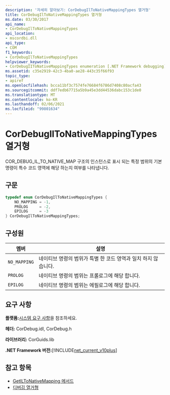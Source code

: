 ```yaml
---
description: '자세히 알아보기: CorDebugIlToNativeMappingTypes 열거형'
title: CorDebugIlToNativeMappingTypes 열거형
ms.date: 03/30/2017
api_name:
- CorDebugIlToNativeMappingTypes
api_location:
- mscordbi.dll
api_type:
- COM
f1_keywords:
- CorDebugIlToNativeMappingTypes
helpviewer_keywords:
- CorDebugIIToNativeMappingTypes enumeration [.NET Framework debugging]
ms.assetid: c35e2919-42c3-4ba0-ae28-443c35f66f93
topic_type:
- apiref
ms.openlocfilehash: bcca11bf3c7574fe76684f6786d7408c80acfa43
ms.sourcegitcommit: ddf7edb67715a5b9a45e3dd44536dabc153c1de0
ms.translationtype: MT
ms.contentlocale: ko-KR
ms.lasthandoff: 02/06/2021
ms.locfileid: "99801634"
---
```

# <a name="cordebugiltonativemappingtypes-enumeration"></a>CorDebugIlToNativeMappingTypes 열거형

COR_DEBUG_IL_TO_NATIVE_MAP 구조의 인스턴스로 표시 되는 특정 범위의 기본 명령이 특수 코드 영역에 해당 하는지 여부를 나타냅니다.  
  
## <a name="syntax"></a>구문  
  
```cpp  
typedef enum CorDebugIlToNativeMappingTypes {  
    NO_MAPPING = -1,  
    PROLOG     = -2,  
    EPILOG     = -3  
} CorDebugIlToNativeMappingTypes;  
```  
  
## <a name="members"></a>구성원  
  
|멤버|설명|  
|------------|-----------------|  
|`NO_MAPPING`|네이티브 명령의 범위가 특별 한 코드 영역과 일치 하지 않습니다.|  
|`PROLOG`|네이티브 명령의 범위는 프롤로그에 해당 합니다.|  
|`EPILOG`|네이티브 명령의 범위는 에필로그에 해당 합니다.|  
  
## <a name="requirements"></a>요구 사항  

 **플랫폼:**[시스템 요구 사항](../../get-started/system-requirements.md)을 참조하세요.  
  
 **헤더:** CorDebug.idl, CorDebug.h  
  
 **라이브러리:** CorGuids.lib  
  
 **.NET Framework 버전:**[!INCLUDE[net_current_v10plus](../../../../includes/net-current-v10plus-md.md)]  
  
## <a name="see-also"></a>참고 항목

- [GetILToNativeMapping 메서드](icordebugcode-getiltonativemapping-method.md)
- [디버깅 열거형](debugging-enumerations.md)

